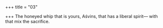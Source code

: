 +++
title = "03"

+++
The honeyed whip that is yours, Aśvins, that has a liberal spirit— with that mix the sacrifice.  